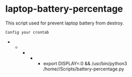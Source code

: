 # laptop-battery-percentage
This script used for prevent laptop battery from destroy.

```Config your crontab``` 
* * * * *	<USERNAME>	export DISPLAY=:0 && /usr/bin/python3 /home/<USERNAME>/Scripts/battery-percentage.py
